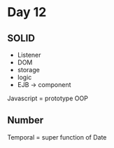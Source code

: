 # Day 12

## SOLID

- Listener
- DOM
- storage
- logic
- EJB -> component

Javascript = prototype OOP

## Number

Temporal = super function of Date

